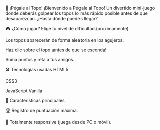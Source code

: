 
🎯 ¡Pégale al Topo!
¡Bienvenido a Pégale al Topo!
Un divertido mini-juego donde deberás golpear los topos lo más rápido posible antes de que desaparezcan.
¿Hasta dónde puedes llegar?

🎮 ¿Cómo jugar?
Elige tu nivel de dificultad.(proximamente)

Los topos aparecerán de forma aleatoria en los agujeros.

Haz clic sobre el topo ¡antes de que se esconda!

Suma puntos y reta a tus amigos.

🛠️ Tecnologías usadas
HTML5

CSS3

JavaScript Vanilla


🚀 Características principales


🏆 Registro de puntuación máxima.


📱 Totalmente responsive (juega desde PC o móvil).


